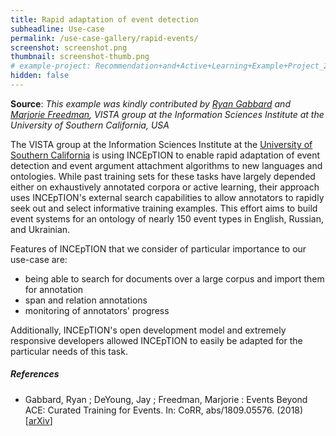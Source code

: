 ```yaml
---
title: Rapid adaptation of event detection
subheadline: Use-case
permalink: /use-case-gallery/rapid-events/
screenshot: screenshot.png
thumbnail: screenshot-thumb.png
# example-project: Recommendation+and+Active+Learning+Example+Project_2018-07-05_1103.zip
hidden: false
---
```


**Source**: <i>This example was kindly contributed by 
<a href="https://github.com/rgabbard">Ryan Gabbard</a> and <a href="https://www.isi.edu/people/mrf/about">Marjorie Freedman</a>, 
VISTA group at the Information Sciences Institute at the University of Southern California, USA</i>

The VISTA group at the Information Sciences Institute at the [University of Southern California][1]
is using INCEpTION to enable rapid adaptation of event detection and event argument attachment 
algorithms to new languages and ontologies. While past training sets for these tasks have largely 
depended either on exhaustively annotated corpora or active learning, their approach uses 
INCEpTION's external search capabilities to allow annotators to rapidly seek out and select 
informative training examples.  This effort aims to build event systems for an ontology of nearly 
150 event types in English, Russian, and Ukrainian.  

Features of INCEpTION that we consider of particular importance to our use-case are:

* being able to search for documents over a large corpus and import them for annotation
* span and relation annotations
* monitoring of annotators' progress

Additionally, INCEpTION's open development model and extremely responsive developers allowed 
INCEpTION to easily be adapted for the particular needs of this task.

##### References
* Gabbard, Ryan ; DeYoung, Jay ; Freedman, Marjorie : 
  Events Beyond ACE: Curated Training for Events. 
  In: CoRR, abs/1809.05576.
  (2018)
  [[arXiv](https://arxiv.org/abs/1809.05576)]

[1]: https://www.isi.edu/centers/vista/home

